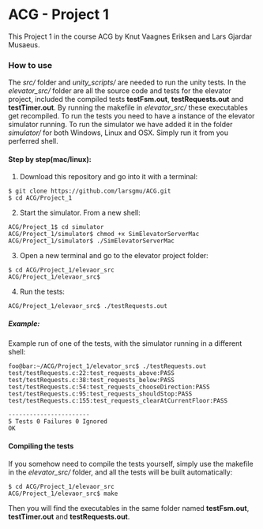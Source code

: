 # ACG - Project 1
This Project 1 in the course ACG by Knut Vaagnes Eriksen and Lars Gjardar Musaeus.

### How to use
The *src/* folder and *unity_scripts/* are needed to run the unity tests. In the *elevator_src/* folder are all the source code and tests for the elevator project, included the compiled tests **testFsm.out**, **testRequests.out** and **testTimer.out**. By running the makefile in *elevator_src/* these executables get recompiled. To run the tests you need to have a instance of the elevator simulator running. To run the simulator we have added it in the folder *simulator/* for both Windows, Linux and OSX. Simply run it from you perferred shell.


#### Step by step(mac/linux):
1. Download this repository and go into it with a terminal:
```console
$ git clone https://github.com/larsgmu/ACG.git
$ cd ACG/Project_1
```
2. Start the simulator. From a new shell:
```console
ACG/Project_1$ cd simulator
ACG/Project_1/simulator$ chmod +x SimElevatorServerMac
ACG/Project_1/simulator$ ./SimElevatorServerMac
```
3. Open a new terminal and go to the elevator project folder:
```console
$ cd ACG/Project_1/elevaor_src
ACG/Project_1/elevaor_src$
```
4. Run the tests:
```console
ACG/Project_1/elevaor_src$ ./testRequests.out
```

##### Example:
Example run of one of the tests, with the simulator running in a different shell:
```console
foo@bar:~/ACG/Project_1/elevator_src$ ./testRequests.out
test/testRequests.c:22:test_requests_above:PASS
test/testRequests.c:38:test_requests_below:PASS
test/testRequests.c:54:test_requests_chooseDirection:PASS
test/testRequests.c:95:test_requests_shouldStop:PASS
test/testRequests.c:155:test_requests_clearAtCurrentFloor:PASS

-----------------------
5 Tests 0 Failures 0 Ignored
OK
```

#### Compiling the tests
If you somehow need to compile the tests yourself, simply use the makefile in the *elevator_src/* folder, and all the tests will be built automatically:
```console
$ cd ACG/Project_1/elevaor_src
ACG/Project_1/elevaor_src$ make
```
Then you will find the executables in the same folder named **testFsm.out**, **testTimer.out** and **testRequests.out**.
